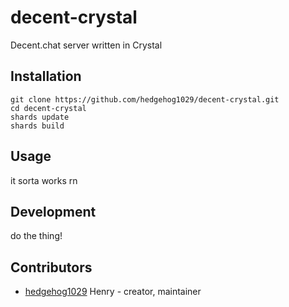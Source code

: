 # decent-crystal

Decent.chat server written in Crystal

## Installation

```
git clone https://github.com/hedgehog1029/decent-crystal.git
cd decent-crystal
shards update
shards build
```

## Usage

it sorta works rn

## Development

do the thing!

## Contributors

- [hedgehog1029](https://github.com/hedgehog1029) Henry - creator, maintainer
